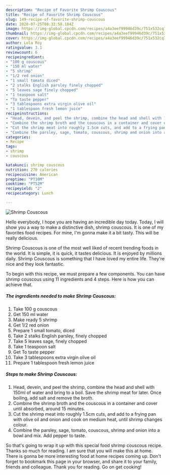 ```yaml
---
description: "Recipe of Favorite Shrimp Couscous"
title: "Recipe of Favorite Shrimp Couscous"
slug: 149-recipe-of-favorite-shrimp-couscous
date: 2020-07-25T08:32:58.184Z
image: https://img-global.cpcdn.com/recipes/a4a3eef99946d39c/751x532cq70/shrimp-couscous-recipe-main-photo.jpg
thumbnail: https://img-global.cpcdn.com/recipes/a4a3eef99946d39c/751x532cq70/shrimp-couscous-recipe-main-photo.jpg
cover: https://img-global.cpcdn.com/recipes/a4a3eef99946d39c/751x532cq70/shrimp-couscous-recipe-main-photo.jpg
author: Lola Roy
ratingvalue: 3.1
reviewcount: 6
recipeingredient:
- "100 g couscous"
- "150 ml water"
- "5 shrimp"
- "1/2 red onion"
- "1 small tomato diced"
- "2 stalks English parsley finely chopped"
- "5 leaves sage finely chopped"
- "1 teaspoon salt"
- "To taste pepper"
- "3 tablespoons extra virgin olive oil"
- "1 tablespoon fresh lemon juice"
recipeinstructions:
- "Head, devein, and peel the shrimp, combine the head and shell with 150ml of water and bring to a boil. Save the shrimp meat for later. Once boiling, add salt and remove the broth."
- "Combine the shrimp broth and the couscous in a container and cover until absorbed, around 15 minutes."
- "Cut the shrimp meat into roughly 1.5cm cuts, and add to a frying pan with olive oil and onion and cook on medium heat, until shrimp changes colour."
- "Combine the parsley, sage, tomato, couscous, shrimp and onion into a bowl and mix. Add pepper to taste."
categories:
- Recipe
tags:
- shrimp
- couscous

katakunci: shrimp couscous 
nutrition: 270 calories
recipecuisine: American
preptime: "PT10M"
cooktime: "PT52M"
recipeyield: "2"
recipecategory: Lunch

---
```



![Shrimp Couscous](https://img-global.cpcdn.com/recipes/a4a3eef99946d39c/751x532cq70/shrimp-couscous-recipe-main-photo.jpg)

Hello everybody, I hope you are having an incredible day today. Today, I will show you a way to make a distinctive dish, shrimp couscous. It is one of my favorites food recipes. For mine, I'm gonna make it a bit tasty. This will be really delicious.



Shrimp Couscous is one of the most well liked of recent trending foods in the world. It is simple, it is quick, it tastes delicious. It is enjoyed by millions daily. Shrimp Couscous is something that I have loved my entire life. They're nice and they look fantastic.


To begin with this recipe, we must prepare a few components. You can have shrimp couscous using 11 ingredients and 4 steps. Here is how you can achieve that.

<!--inarticleads1-->

##### The ingredients needed to make Shrimp Couscous:

1. Take 100 g couscous
1. Get 150 ml water
1. Make ready 5 shrimp
1. Get 1/2 red onion
1. Prepare 1 small tomato, diced
1. Take 2 stalks English parsley, finely chopped
1. Take 5 leaves sage, finely chopped
1. Take 1 teaspoon salt
1. Get To taste pepper
1. Take 3 tablespoons extra virgin olive oil
1. Prepare 1 tablespoon fresh lemon juice




<!--inarticleads2-->

##### Steps to make Shrimp Couscous:

1. Head, devein, and peel the shrimp, combine the head and shell with 150ml of water and bring to a boil. Save the shrimp meat for later. Once boiling, add salt and remove the broth.
1. Combine the shrimp broth and the couscous in a container and cover until absorbed, around 15 minutes.
1. Cut the shrimp meat into roughly 1.5cm cuts, and add to a frying pan with olive oil and onion and cook on medium heat, until shrimp changes colour.
1. Combine the parsley, sage, tomato, couscous, shrimp and onion into a bowl and mix. Add pepper to taste.




So that's going to wrap it up with this special food shrimp couscous recipe. Thanks so much for reading. I am sure that you will make this at home. There is gonna be more interesting food at home recipes coming up. Don't forget to bookmark this page in your browser, and share it to your family, friends and colleague. Thank you for reading. Go on get cooking!
